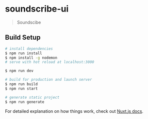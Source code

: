 # soundscribe-ui

> Soundscibe

## Build Setup

``` bash
# install dependencies
$ npm run install
$ npm install -g nodemon
# serve with hot reload at localhost:3000

$ npm run dev

# build for production and launch server
$ npm run build
$ npm run start

# generate static project
$ npm run generate
```

For detailed explanation on how things work, check out [Nuxt.js docs](https://nuxtjs.org).
